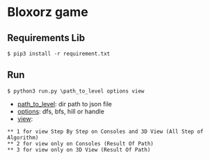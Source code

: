 # Bloxorz game
## Requirements Lib
```
$ pip3 install -r requirement.txt
```
## Run
```
$ python3 run.py \path_to_level options view
```
* [path_to_level](): dir path to json file
* [options](): dfs, bfs, hill or handle
* [view]():
```
** 1 for view Step By Step on Consoles and 3D View (All Step of Algorithm)
** 2 for view only on Consoles (Result Of Path)
** 3 for view only on 3D View (Result Of Path)
```
